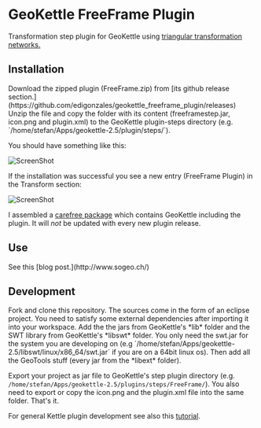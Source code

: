 GeoKettle FreeFrame Plugin
==========================

Transformation step plugin for GeoKettle using [triangular transformation networks.](http://www.swisstopo.admin.ch/internet/swisstopo/en/home/topics/survey/lv95/lv03-lv95/chenyx06.html) 
<h2>Installation</h2>
Download the zipped plugin (FreeFrame.zip) from [its github release section.](https://github.com/edigonzales/geokettle_freeframe_plugin/releases) 
Unzip the file and copy the folder with its content (freeframestep.jar, icon.png and plugin.xml) to the GeoKettle plugin-steps directory (e.g. `/home/stefan/Apps/geokettle-2.5/plugin/steps/`). 

You should have something like this:

![ScreenShot](https://github.com/edigonzales/geokettle_freeframe_plugin/raw/master/data/images/installation_01.png)

If the installation was successful you see a new entry (FreeFrame Plugin) in the Transform section:

![ScreenShot](https://github.com/edigonzales/geokettle_freeframe_plugin/raw/master/data/images/installation_02.png)

I assembled a [carefree package](http://www.catais.org/tmp/geokettle-2.5.zip) which contains GeoKettle including the plugin. It will *not* be updated with every new plugin release.

<h2>Use</h2>
See this [blog post.](http://www.sogeo.ch/)

<h2>Development</h2>
Fork and clone this repository. The sources come in the form of an eclipse project. You need to satisfy some external dependencies after importing it into your workspace. Add the the jars from GeoKettle's *lib* folder and the SWT library from GeoKettle's *libswt* folder. You only need the swt.jar for the system you are developing on (e.g `/home/stefan/Apps/geokettle-2.5/libswt/linux/x86_64/swt.jar` if you are on a 64bit linux os). Then add all the GeoTools stuff (every jar from the *libext* folder). 

Export your project as jar file to GeoKettle's step plugin directory (e.g. `/home/stefan/Apps/geokettle-2.5/plugins/steps/FreeFrame/`). You also need to export or copy the icon.png and the plugin.xml file into the same folder. That's it.

For general Kettle plugin development see also this [tutorial](http://type-exit.org/adventures-with-open-source-bi/2010/06/developing-a-custom-kettle-plugin-a-simple-transformation-step/).

